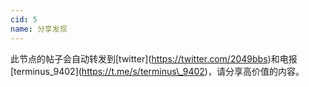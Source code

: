 ```yaml
---
cid: 5
name: 分享发现
---
```


此节点的帖子会自动转发到\[twitter\](https://twitter.com/2049bbs)和电报\[terminus\_9402\](https://t.me/s/terminus\_9402)，请分享高价值的内容。
